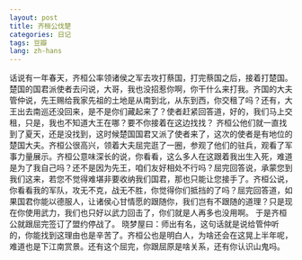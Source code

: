 ```yaml
---
layout: post
title: 齐桓公伐楚
categories: 日记
tags: 豆瓣
lang: zh-hans
---
```

话说有一年春天，齐桓公率领诸侯之军去攻打蔡国，打完蔡国之后，接着打楚国。楚国的国君派使者去问说，大哥，我也没招惹你啊，你干什么来打我。齐国的大夫管仲说，先王赐给我家先祖的土地是从南到北，从东到西，你交租了吗？还有，大王出去南巡还没回来，是不是你们藏起来了？使者赶紧回答道，好的，我们马上交租，只是，我也不知道大王在哪？要不你接着在这边找找？
齐桓公他们就一直找到了夏天，还是没找到，这时候楚国国君又派了使者来了，这次的使者是有地位的楚国大夫。齐桓公很高兴，领着大夫屈完逛了一圈，参观了他们的驻兵，观看了军事力量展示。齐桓公意味深长的说，你看看，这么多人在这跟着我出生入死，难道是为了我自己吗？还不是因为先王，咱们友好相处不行吗？屈完回答说，承蒙您到我们这来，若您不觉得难堪非要收纳我们国君，那也只能让您接手了。齐桓公说，你看看我的军队，攻无不克，战无不胜，你觉得你们抵挡的了吗？屈完回答道，如果国君你能以德服人，让诸侯心甘情愿的跟随你，我们岂有不跟随的道理？只是现在你使用武力，我们也只好以武力回击了，你们就是人再多也没用啊。
于是齐桓公就跟屈完签订了盟约停战了。
晓梦屋曰：师出有名，这句话就是说给管仲听的，你能找到这理由也是辛苦了。齐桓公也是明白人，为啥还会在这晃上半年呢，难道也是下江南赏景。还有这个屈完，你跟屈原是啥关系，还有你认识山鬼吗。
